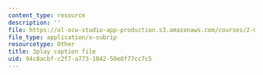 ```yaml
---
content_type: resource
description: ''
file: https://ol-ocw-studio-app-production.s3.amazonaws.com/courses/2-003sc-engineering-dynamics-fall-2011/94c8acbfc2f7a773104250e8f77cc7c5_OxcCPTc_bXw.srt
file_type: application/x-subrip
resourcetype: Other
title: 3play caption file
uid: 94c8acbf-c2f7-a773-1042-50e8f77cc7c5
---
```

